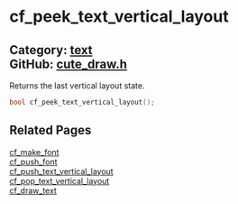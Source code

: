 [](../header.md ':include')

# cf_peek_text_vertical_layout

Category: [text](https://github.com/RandyGaul/cute_framework/blob/master/docs/api_reference?id=text)  
GitHub: [cute_draw.h](https://github.com/RandyGaul/cute_framework/blob/master/include/cute_draw.h)  
---

Returns the last vertical layout state.

```cpp
bool cf_peek_text_vertical_layout();
```

## Related Pages

[cf_make_font](https://github.com/RandyGaul/cute_framework/blob/master/docs/text/cf_make_font.md)  
[cf_push_font](https://github.com/RandyGaul/cute_framework/blob/master/docs/text/cf_push_font.md)  
[cf_push_text_vertical_layout](https://github.com/RandyGaul/cute_framework/blob/master/docs/text/cf_push_text_vertical_layout.md)  
[cf_pop_text_vertical_layout](https://github.com/RandyGaul/cute_framework/blob/master/docs/text/cf_pop_text_vertical_layout.md)  
[cf_draw_text](https://github.com/RandyGaul/cute_framework/blob/master/docs/text/cf_draw_text.md)  
